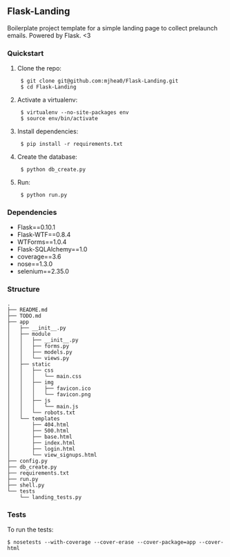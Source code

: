 ## Flask-Landing

Boilerplate project template for a simple landing page to collect prelaunch emails. Powered by Flask. <3

### Quickstart

1. Clone the repo:

        $ git clone git@github.com:mjhea0/Flask-Landing.git
        $ cd Flask-Landing
        
2. Activate a virtualenv:

        $ virtualenv --no-site-packages env
        $ source env/bin/activate
        
3. Install dependencies:

        $ pip install -r requirements.txt
        
4. Create the database:

        $ python db_create.py
        
5. Run:

        $ python run.py

### Dependencies

 - Flask==0.10.1
 - Flask-WTF==0.8.4
 - WTForms==1.0.4
 - Flask-SQLAlchemy==1.0
 - coverage==3.6
 - nose==1.3.0
 - selenium==2.35.0

### Structure

  	.
	├── README.md
	├── TODO.md
	├── app
	│   ├── __init__.py
	│   ├── module
	│   │   ├── __init__.py
	│   │   ├── forms.py
	│   │   ├── models.py
	│   │   └── views.py
	│   ├── static
	│   │   ├── css
	│   │   │   └── main.css
	│   │   ├── img
	│   │   │   ├── favicon.ico
	│   │   │   └── favicon.png
	│   │   ├── js
	│   │   │   └── main.js
	│   │   └── robots.txt
	│   └── templates
	│       ├── 404.html
	│       ├── 500.html
	│       ├── base.html
	│       ├── index.html
	│       ├── login.html
	│       └── view_signups.html
	├── config.py
	├── db_create.py
	├── requirements.txt
	├── run.py
	├── shell.py
	└── tests
	    └── landing_tests.py

### Tests

To run the tests:

    $ nosetests --with-coverage --cover-erase --cover-package=app --cover-html
